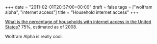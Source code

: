 +++
date = "2011-02-01T20:37:00+00:00"
draft = false
tags = ["wolfram alpha", "internet access"]
title = "Household internet access"
+++
<p><a href="http://www.wolframalpha.com/input/?i=percentage+of+households+with+internet+access+in+the+united+states">What is the percentage of households with internet access in the United States?</a> 75%, estimated as of 2008.</p>
<p>Wolfram Alpha is really cool.</p> 